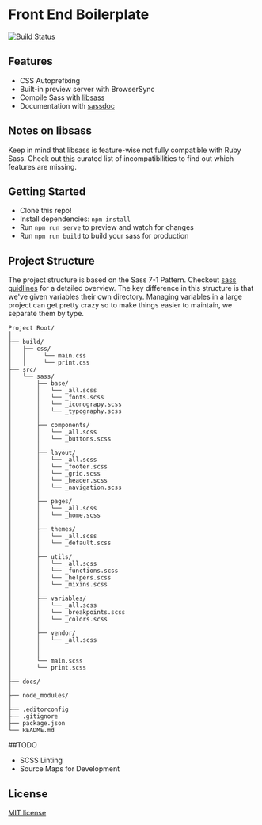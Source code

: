 # Front End Boilerplate
[![Build Status](https://travis-ci.org/chriswburke/sass-boilerplate.svg?branch=master)](https://travis-ci.org/chriswburke/sass-boilerplate)



## Features

* CSS Autoprefixing
* Built-in preview server with BrowserSync
* Compile Sass with [libsass](http://libsass.org)
* Documentation with [sassdoc](http://sassdoc.com/)


## Notes on libsass

Keep in mind that libsass is feature-wise not fully compatible with Ruby Sass. Check out [this](http://sass-compatibility.github.io) curated list of incompatibilities to find out which features are missing.


## Getting Started
- Clone this repo!
- Install dependencies: `npm install`
- Run `npm run serve` to preview and watch for changes
- Run `npm run build` to build your sass for production

## Project Structure

The project structure is based on the Sass 7-1 Pattern. Checkout [sass guidlines](http://sass-guidelin.es/#the-7-1-pattern) for a detailed overview. The key difference in this structure is that we've given variables their own directory. Managing variables in a large project can get pretty crazy so to make things easier to maintain, we separate them by type.

```
Project Root/
│
├── build/
│   ├── css/
│   │     └── main.css
│   │     └── print.css
├── src/
│   └── sass/
│       ├── base/
│       │   └── _all.scss
│       │   └── _fonts.scss
│       │   └── _iconograpy.scss
│       │   └── _typography.scss
│       │   
│       ├── components/
│       │   └── _all.scss
│       │   └── _buttons.scss
│       │
│       ├── layout/
│       │   └── _all.scss
│       │   └── _footer.scss
│       │   └── _grid.scss
│       │   └── _header.scss
│       │   └── _navigation.scss
│       │
│       ├── pages/
│       │   └── _all.scss
│       │   └── _home.scss
│       │
│       ├── themes/
│       │   └── _all.scss
│       │   └── _default.scss
│       │
│       ├── utils/
│       │   └── _all.scss
│       │   └── _functions.scss
│       │   └── _helpers.scss
│       │   └── _mixins.scss
│       │
│       ├── variables/
│       │   └── _all.scss
│       │   └── _breakpoints.scss
│       │   └── _colors.scss
│       │
│       ├── vendor/
│       │   └── _all.scss
│       │
│       │
│       └── main.scss
│       └── print.scss
│
├── docs/
│
├── node_modules/
│
├── .editorconfig
├── .gitignore
├── package.json
└── README.md
```

##TODO

* SCSS Linting
* Source Maps for Development

## License

[MIT license](http://opensource.org/licenses/mit-license.php)
